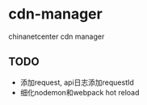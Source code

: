 # cdn-manager

chinanetcenter cdn manager

## TODO

- 添加request, api日志添加requestId
- 细化nodemon和webpack hot reload